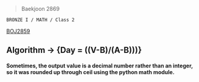 >Baekjoon 2869

```BRONZE I / MATH / Class 2```

[BOJ2859](https://www.acmicpc.net/problem/2869)<br>
<h2> Algorithm -> {Day = ((V-B)/(A-B)))}


<h4>Sometimes, the output value is a decimal number rather than an integer, so it was rounded up through ceil using the python math module.
